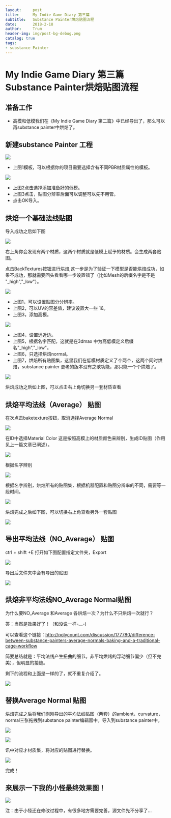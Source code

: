 ```yaml
---
layout:     post
title:      My Indie Game Diary 第三篇
subtitle:   Substance Painter烘焙贴图流程
date:       2018-2-18
author:     Trum
header-img: img/post-bg-debug.png
catalog: true
tags:
- substance Painter
---
```


# My Indie Game Diary 第三篇 Substance Painter烘焙贴图流程
## 准备工作
- 高模和低模我们在《My Indie Game Diary 第二篇》中已经导出了，那么可以再substance painter中烘焙了。
## 新建substance Painter 工程

![](http://mingchuan.wang/img/MyIndieGameDiary_3/3.png)

- 上图1模板，可以根据你的项目需要选择含有不同PBR材质属性的模板。

![](http://mingchuan.wang/img/MyIndieGameDiary_3/2.png)

- 上图2点击选择添加准备好的低模。
- 上图3点击，贴图分辨率后面可以调整可以先不用管。
- 点击OK导入。

## 烘焙一个基础法线贴图
导入成功之后如下图

![](http://mingchuan.wang/img/MyIndieGameDiary_3/4.png)

右上角你会发现有两个材质，这两个材质就是低模上赋予的材质。会生成两套贴图。

点击BackTextures按钮进行烘焙,这一步是为了验证一下模型是否能烘焙成功，如果不成功，那就需要回头看看哪一步设置错了（比如Mesh的后缀名字是不是 "_high","_low"）。

![](http://mingchuan.wang/img/MyIndieGameDiary_3/6.png)

- 上图1，可以设置贴图分分辨率。
- 上图2，可以UV的容差值，建议设置大一些 16。
- 上图3，添加高模。

![](http://mingchuan.wang/img/MyIndieGameDiary_3/5.png)

- 上图4，设置远近边。
- 上图5，根据名字匹配，这就是在3dmax 中为高低模定义后缀名"_high","_low"。
- 上图6，只选择烘焙normal。
- 上图7，烘焙所有贴图集，这里我们在低模材质定义了个两个，这两个同时烘焙，substance painter 更老的版本没有之歌功能，那只能一个个烘焙了。

![](http://mingchuan.wang/img/MyIndieGameDiary_3/7.png)

烘焙成功之后如上图，可以点击右上角切换另一套材质查看

## 烘焙平均法线（Average） 贴图

在次点击baketexture按钮，取消选择Average Normal

![](http://mingchuan.wang/img/MyIndieGameDiary_3/15.png)

在ID中选择Material Color 这是按照高模上的材质颜色来辨别，生成ID贴图（作用见上一篇文章已阐述）。

![](http://mingchuan.wang/img/MyIndieGameDiary_3/9.png)

根据名字辨别

![](http://mingchuan.wang/img/MyIndieGameDiary_3/10.png)

根据名字辨别，烘焙所有的贴图集，根据机器配置和贴图分辨率的不同，需要等一段时间。

![](http://mingchuan.wang/img/MyIndieGameDiary_3/11.png)

烘焙完成之后如下图，可以切换右上角查看另外一套贴图

![](http://mingchuan.wang/img/MyIndieGameDiary_3/12.png)

## 导出平均法线（NO_Average） 贴图

ctrl + shift +E 打开如下图配置指定文件夹，Export

![](http://mingchuan.wang/img/MyIndieGameDiary_3/13.png)

导出后文件夹中会有导出的贴图

![](http://mingchuan.wang/img/MyIndieGameDiary_3/14.png)

## 烘焙非平均法线NO_Average Normal贴图

为什么要NO_Average 和Average 各烘焙一次？为什么不只烘焙一次就行？

答：当然是效果好了！（和没说一样-__-)

可以查看这个链接：http://polycount.com/discussion/177780/difference-between-substance-painters-average-normals-baking-and-a-traditional-cage-workflow

简要总结就是：平均法线产生扭曲的细节。非平均烘烤的浮动细节偏少（但不完美），但明显的接缝。

剩下的流程和上面是一样的了，就不重复介绍了。

![](http://mingchuan.wang/img/MyIndieGameDiary_3/8.png)

## 替换Average Normal 贴图

烘焙完成之后将我们刚刚导出的平均法线贴图（两套）的ambient，curvature，normal三张拖拽到substance painter编辑器中。导入到substance painter中。

![](http://mingchuan.wang/img/MyIndieGameDiary_3/16.png)

![](http://mingchuan.wang/img/MyIndieGameDiary_3/17.png)

讯中对应才材质集，将对应的贴图进行替换。

![](http://mingchuan.wang/img/MyIndieGameDiary_3/18.png)

完成！

## 来展示一下我的小怪最终效果图！

![](http://mingchuan.wang/img/MyIndieGameDiary_3/19.png)

注：由于小怪还在修改过程中，有很多地方需要完善，源文件先不分享了...

